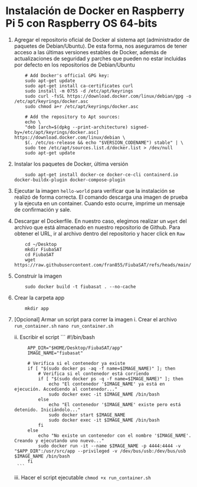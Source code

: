 # Instalación de Docker en Raspberry Pi 5 con Raspberry OS 64-bits
1. Agregar el repositorio oficial de Docker al sistema apt (administrador de paquetes de Debian/Ubuntu). De esta forma, nos aseguramos de tener acceso a las últimas versiones estables de Docker, además de actualizaciones de seguridad y parches que pueden no estar incluidas por defecto en los repositorios de Debian/Ubuntu
    ```
        # Add Docker's official GPG key:
        sudo apt-get update
        sudo apt-get install ca-certificates curl
        sudo install -m 0755 -d /etc/apt/keyrings
        sudo curl -fsSL https://download.docker.com/linux/debian/gpg -o /etc/apt/keyrings/docker.asc
        sudo chmod a+r /etc/apt/keyrings/docker.asc

        # Add the repository to Apt sources:
        echo \
        "deb [arch=$(dpkg --print-architecture) signed-by=/etc/apt/keyrings/docker.asc] https://download.docker.com/linux/debian \
        $(. /etc/os-release && echo "$VERSION_CODENAME") stable" | \
        sudo tee /etc/apt/sources.list.d/docker.list > /dev/null
        sudo apt-get update
    ```

2. Instalar los paquetes de Docker, última versión
    ```
        sudo apt-get install docker-ce docker-ce-cli containerd.io docker-buildx-plugin docker-compose-plugin
    ```

3. Ejecutar la imagen `hello-world` para verificar que la instalación se realizó de forma correcta. El comando descarga una imagen de prueba y la ejecuta en un container. Cuando esto ocurre, imprime un mensaje de confirmación y sale.

4. Descargar el Dockerfile. En nuestro caso, elegimos realizar un `wget` del archivo que está almacenado en nuestro repositorio de Github. Para obtener el URL, ir al archivo dentro del repositorio y hacer click en `Raw`

    ```
        cd ~/Desktop
        mkdir FiubaSAT
        cd FiubaSAT
        wget https://raw.githubusercontent.com/fran855/FiubaSAT/refs/heads/main/Docker/Dockerfile
    ```

5. Construir la imagen
    ```
        sudo docker build -t fiubasat . --no-cache
    ```

6. Crear la carpeta app
    ```
        mkdir app
    ```

7. [Opcional] Armar un script para correr la imagen
    i. Crear el archivo `run_container.sh`
        ```
            nano run_container.sh
        ```

    ii. Escribir el script
        ```
            #!/bin/bash

            APP_DIR="$HOME/Desktop/FiubaSAT/app"
            IMAGE_NAME="fiubasat"

            # Verifica si el contenedor ya existe
            if [ "$(sudo docker ps -aq -f name=$IMAGE_NAME)" ]; then
                # Verifica si el contenedor está corriendo
                if [ "$(sudo docker ps -q -f name=$IMAGE_NAME)" ]; then
                    echo "El contenedor '$IMAGE_NAME' ya está en ejecución. Accediendo al contenedor..."
                    sudo docker exec -it $IMAGE_NAME /bin/bash
                else
                    echo "El contenedor '$IMAGE_NAME' existe pero está detenido. Iniciándolo..."
                    sudo docker start $IMAGE_NAME
                    sudo docker exec -it $IMAGE_NAME /bin/bash
                fi
            else
                echo "No existe un contenedor con el nombre '$IMAGE_NAME'. Creando y ejecutando uno nuevo..."
                sudo docker run -it --name $IMAGE_NAME -p 4444:4444 -v "$APP_DIR":/usr/src/app --privileged -v /dev/bus/usb:/dev/bus/usb $IMAGE_NAME /bin/bash
            fi
        ```
    
    iii. Hacer el script ejecutable
        ```
            chmod +x run_container.sh
        ```